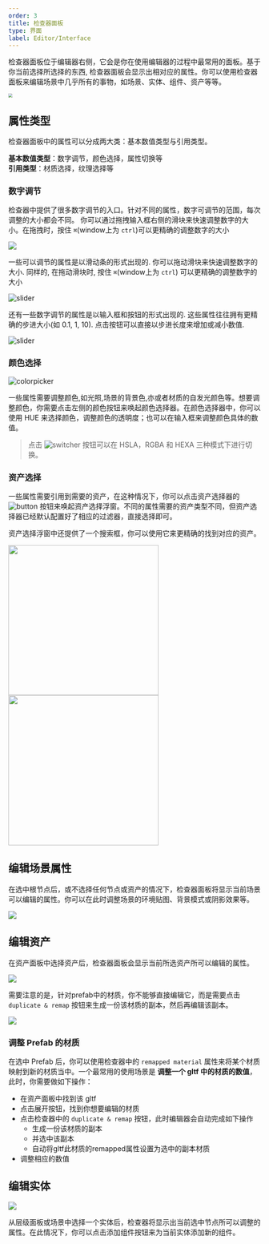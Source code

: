 ```yaml
---
order: 3
title: 检查器面板
type: 界面
label: Editor/Interface
---
```


检查器面板位于编辑器右侧，它会是你在使用编辑器的过程中最常用的面板。基于你当前选择所选择的东西, 检查器面板会显示出相对应的属性。你可以使用检查器面板来编辑场景中几乎所有的事物，如场景、实体、组件、资产等等。

<img src="https://mdn.alipayobjects.com/huamei_x9dkln/afts/img/A*UFVgQroh2YkAAAAAAAAAAAAADsGIAQ/original" style="zoom: 50%">

## 属性类型

检查器面板中的属性可以分成两大类：基本数值类型与引用类型。

**基本数值类型**：数字调节，颜色选择，属性切换等  
**引用类型**：材质选择，纹理选择等

### 数字调节

检查器中提供了很多数字调节的入口。针对不同的属性，数字可调节的范围，每次调整的大小都会不同。
你可以通过拖拽输入框右侧的滑块来快速调整数字的大小。在拖拽时，按住 `⌘`(window上为 `ctrl`)可以更精确的调整数字的大小

<img src="https://mdn.alipayobjects.com/huamei_x9dkln/afts/img/A*7BgOTI6rup4AAAAAAAAAAAAADsGIAQ/original">

一些可以调节的属性是以滑动条的形式出现的. 你可以拖动滑块来快速调整数字的大小. 同样的, 在拖动滑块时, 按住 `⌘`(window上为 `ctrl`) 可以更精确的调整数字的大小

![slider](https://mdn.alipayobjects.com/huamei_x9dkln/afts/img/A*w3fOTJkaZpsAAAAAAAAAAAAADsGIAQ/original)

还有一些数字调节的属性是以输入框和按钮的形式出现的. 这些属性往往拥有更精确的步进大小(如 0.1, 1, 10). 点击按钮可以直接以步进长度来增加或减小数值.

![slider](https://mdn.alipayobjects.com/huamei_x9dkln/afts/img/A*mWKtQ6p0r8gAAAAAAAAAAAAADsGIAQ/original)


### 颜色选择

![colorpicker](https://mdn.alipayobjects.com/huamei_x9dkln/afts/img/A*W-3STp0S41QAAAAAAAAAAAAADsGIAQ/original)

一些属性需要调整颜色,如光照,场景的背景色,亦或者材质的自发光颜色等。想要调整颜色，你需要点击左侧的颜色按钮来唤起颜色选择器。在颜色选择器中，你可以使用 HUE 来选择颜色，调整颜色的透明度；也可以在输入框来调整颜色具体的数值。  
> 点击 ![switcher](https://mdn.alipayobjects.com/huamei_x9dkln/afts/img/A*As3nRrWtvNsAAAAAAAAAAAAADsGIAQ/original) 按钮可以在 HSLA，RGBA 和 HEXA 三种模式下进行切换。

### 资产选择

一些属性需要引用到需要的资产，在这种情况下，你可以点击资产选择器的 ![button](https://mdn.alipayobjects.com/huamei_x9dkln/afts/img/A*JLu3QIuLoFMAAAAAAAAAAAAADsGIAQ/original) 按钮来唤起资产选择浮窗。不同的属性需要的资产类型不同，但资产选择器已经默认配置好了相应的过滤器，直接选择即可。

资产选择浮窗中还提供了一个搜索框，你可以使用它来更精确的找到对应的资产。

<img src="https://mdn.alipayobjects.com/huamei_x9dkln/afts/img/A*DyYQQJebgYIAAAAAAAAAAAAADsGIAQ/original" width="300px">
<img src="https://mdn.alipayobjects.com/huamei_x9dkln/afts/img/A*6nbkToYYx3kAAAAAAAAAAAAADsGIAQ/original" width="300px">

## 编辑场景属性

在选中根节点后，或不选择任何节点或资产的情况下，检查器面板将显示当前场景可以编辑的属性。你可以在此时调整场景的环境贴图、背景模式或阴影效果等。

<img src="https://mdn.alipayobjects.com/huamei_x9dkln/afts/img/A*ohTITKznWUsAAAAAAAAAAAAADsGIAQ/original">

## 编辑资产

在资产面板中选择资产后，检查器面板会显示当前所选资产所可以编辑的属性。

<img src="https://mdn.alipayobjects.com/huamei_x9dkln/afts/img/A*tqVeQoTcLr8AAAAAAAAAAAAADsGIAQ/original">

需要注意的是，针对prefab中的材质，你不能够直接编辑它，而是需要点击 `duplicate & remap` 按钮来生成一份该材质的副本，然后再编辑该副本。

<img src="https://mdn.alipayobjects.com/huamei_x9dkln/afts/img/A*I2KcS56b46QAAAAAAAAAAAAADsGIAQ/original">

### 调整 Prefab 的材质

在选中 Prefab 后，你可以使用检查器中的 `remapped material` 属性来将某个材质映射到新的材质当中。一个最常用的使用场景是 **调整一个 gltf 中的材质的数值**，此时，你需要做如下操作：
- 在资产面板中找到该 gltf
- 点击展开按钮，找到你想要编辑的材质
- 点击检查器中的 `duplicate & remap` 按钮，此时编辑器会自动完成如下操作
  - 生成一份该材质的副本
  - 并选中该副本
  - 自动将gltf此材质的remapped属性设置为选中的副本材质
- 调整相应的数值

## 编辑实体

<img src="https://mdn.alipayobjects.com/huamei_x9dkln/afts/img/A*IdEQSL4U4xkAAAAAAAAAAAAADsGIAQ/original">

从层级面板或场景中选择一个实体后，检查器将显示出当前选中节点所可以调整的属性。在此情况下，你可以点击添加组件按钮来为当前实体添加新的组件。
